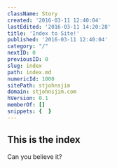 ```yaml
---
className: Story
created: '2016-03-11 12:40:04'
lastEdited: '2016-03-11 14:20:28'
title: 'Index to Site!'
published: '2016-03-11 12:40:04'
category: "/"
nextID: 0
previousID: 0
slug: index
path: index.md
numericId: 1000
sitePath: stjohnsjim
domain: stjohnsjim.com
hVersion: 0.1
memberOf: []
snippets: {  }
---
```

## This is the index
Can you believe it?
